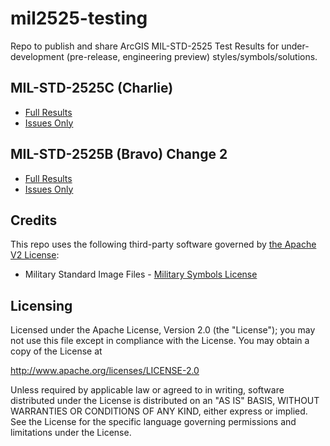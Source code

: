 # mil2525-testing

Repo to publish and share ArcGIS MIL-STD-2525 Test Results for under-development (pre-release, engineering preview) styles/symbols/solutions.

## MIL-STD-2525C (Charlie)

* [Full Results](./mil2525c/Mil2525C-Test-Results.md)
* [Issues Only](./mil2525c/Mil252C-Test-Results-Issues-Only.md)

## MIL-STD-2525B (Bravo) Change 2

* [Full Results](./mil2525bc2/Mil2525Bc2-Test-Results.md)
* [Issues Only](./mil2525bc2/Mil2525Bc2-Test-Results-Issues-Only.md)

## Credits

This repo uses the following third-party software governed by [the Apache V2 License](http://www.apache.org/licenses/LICENSE-2.0):

* Military Standard Image Files - [Military Symbols License](https://github.com/Esri/joint-military-symbology-xml/tree/master/svg#licensing)

## Licensing

Licensed under the Apache License, Version 2.0 (the "License");
you may not use this file except in compliance with the License.
You may obtain a copy of the License at

   http://www.apache.org/licenses/LICENSE-2.0

Unless required by applicable law or agreed to in writing, software
distributed under the License is distributed on an "AS IS" BASIS,
WITHOUT WARRANTIES OR CONDITIONS OF ANY KIND, either express or implied.
See the License for the specific language governing permissions and
limitations under the License.
